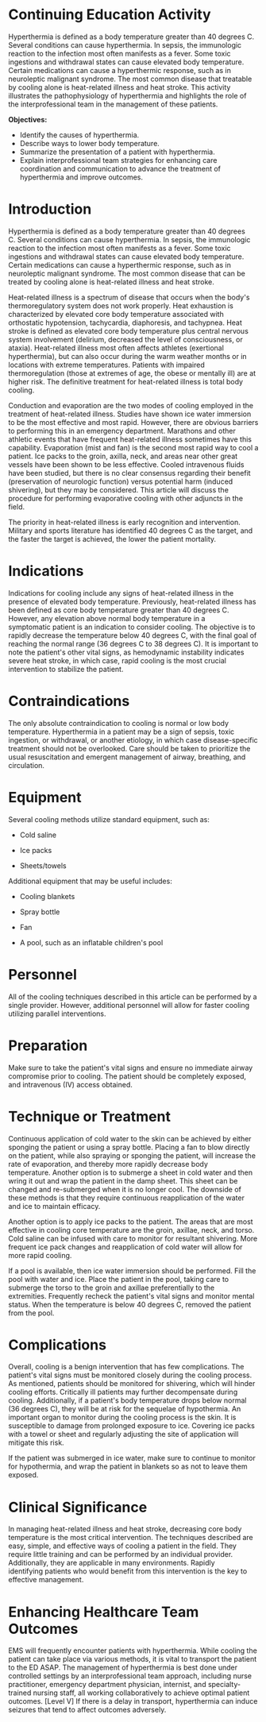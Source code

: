 # Continuing Education Activity

Hyperthermia is defined as a body temperature greater than 40 degrees C. Several conditions can cause hyperthermia. In sepsis, the immunologic reaction to the infection most often manifests as a fever. Some toxic ingestions and withdrawal states can cause elevated body temperature. Certain medications can cause a hyperthermic response, such as in neuroleptic malignant syndrome. The most common disease that treatable by cooling alone is heat-related illness and heat stroke. This activity illustrates the pathophysiology of hyperthermia and highlights the role of the interprofessional team in the management of these patients.

**Objectives:**
- Identify the causes of hyperthermia.
- Describe ways to lower body temperature.
- Summarize the presentation of a patient with hyperthermia.
- Explain interprofessional team strategies for enhancing care coordination and communication to advance the treatment of hyperthermia and improve outcomes.

# Introduction

Hyperthermia is defined as a body temperature greater than 40 degrees C. Several conditions can cause hyperthermia. In sepsis, the immunologic reaction to the infection most often manifests as a fever. Some toxic ingestions and withdrawal states can cause elevated body temperature. Certain medications can cause a hyperthermic response, such as in neuroleptic malignant syndrome. The most common disease that can be treated by cooling alone is heat-related illness and heat stroke.

Heat-related illness is a spectrum of disease that occurs when the body's thermoregulatory system does not work properly. Heat exhaustion is characterized by elevated core body temperature associated with orthostatic hypotension, tachycardia, diaphoresis, and tachypnea. Heat stroke is defined as elevated core body temperature plus central nervous system involvement (delirium, decreased the level of consciousness, or ataxia). Heat-related illness most often affects athletes (exertional hyperthermia), but can also occur during the warm weather months or in locations with extreme temperatures. Patients with impaired thermoregulation (those at extremes of age, the obese or mentally ill) are at higher risk. The definitive treatment for heat-related illness is total body cooling.

Conduction and evaporation are the two modes of cooling employed in the treatment of heat-related illness. Studies have shown ice water immersion to be the most effective and most rapid. However, there are obvious barriers to performing this in an emergency department. Marathons and other athletic events that have frequent heat-related illness sometimes have this capability. Evaporation (mist and fan) is the second most rapid way to cool a patient. Ice packs to the groin, axilla, neck, and areas near other great vessels have been shown to be less effective. Cooled intravenous fluids have been studied, but there is no clear consensus regarding their benefit (preservation of neurologic function) versus potential harm (induced shivering), but they may be considered. This article will discuss the procedure for performing evaporative cooling with other adjuncts in the field.

The priority in heat-related illness is early recognition and intervention. Military and sports literature has identified 40 degrees C as the target, and the faster the target is achieved, the lower the patient mortality.

# Indications

Indications for cooling include any signs of heat-related illness in the presence of elevated body temperature. Previously, heat-related illness has been defined as core body temperature greater than 40 degrees C. However, any elevation above normal body temperature in a symptomatic patient is an indication to consider cooling. The objective is to rapidly decrease the temperature below 40 degrees C, with the final goal of reaching the normal range (36 degrees C to 38 degrees C). It is important to note the patient's other vital signs, as hemodynamic instability indicates severe heat stroke, in which case, rapid cooling is the most crucial intervention to stabilize the patient.

# Contraindications

The only absolute contraindication to cooling is normal or low body temperature. Hyperthermia in a patient may be a sign of sepsis, toxic ingestion, or withdrawal, or another etiology, in which case disease-specific treatment should not be overlooked. Care should be taken to prioritize the usual resuscitation and emergent management of airway, breathing, and circulation.

# Equipment

Several cooling methods utilize standard equipment, such as:

- Cold saline

- Ice packs

- Sheets/towels

Additional equipment that may be useful includes:

- Cooling blankets

- Spray bottle

- Fan

- A pool, such as an inflatable children's pool

# Personnel

All of the cooling techniques described in this article can be performed by a single provider. However, additional personnel will allow for faster cooling utilizing parallel interventions.

# Preparation

Make sure to take the patient's vital signs and ensure no immediate airway compromise prior to cooling. The patient should be completely exposed, and intravenous (IV) access obtained.

# Technique or Treatment

Continuous application of cold water to the skin can be achieved by either sponging the patient or using a spray bottle. Placing a fan to blow directly on the patient, while also spraying or sponging the patient, will increase the rate of evaporation, and thereby more rapidly decrease body temperature. Another option is to submerge a sheet in cold water and then wring it out and wrap the patient in the damp sheet. This sheet can be changed and re-submerged when it is no longer cool. The downside of these methods is that they require continuous reapplication of the water and ice to maintain efficacy.

Another option is to apply ice packs to the patient. The areas that are most effective in cooling core temperature are the groin, axillae, neck, and torso. Cold saline can be infused with care to monitor for resultant shivering. More frequent ice pack changes and reapplication of cold water will allow for more rapid cooling.

If a pool is available, then ice water immersion should be performed. Fill the pool with water and ice. Place the patient in the pool, taking care to submerge the torso to the groin and axillae preferentially to the extremities. Frequently recheck the patient's vital signs and monitor mental status. When the temperature is below 40 degrees C, removed the patient from the pool.

# Complications

Overall, cooling is a benign intervention that has few complications. The patient's vital signs must be monitored closely during the cooling process. As mentioned, patients should be monitored for shivering, which will hinder cooling efforts. Critically ill patients may further decompensate during cooling. Additionally, if a patient's body temperature drops below normal (36 degrees C), they will be at risk for the sequelae of hypothermia. An important organ to monitor during the cooling process is the skin. It is susceptible to damage from prolonged exposure to ice. Covering ice packs with a towel or sheet and regularly adjusting the site of application will mitigate this risk.

If the patient was submerged in ice water, make sure to continue to monitor for hypothermia, and wrap the patient in blankets so as not to leave them exposed.

# Clinical Significance

In managing heat-related illness and heat stroke, decreasing core body temperature is the most critical intervention. The techniques described are easy, simple, and effective ways of cooling a patient in the field. They require little training and can be performed by an individual provider. Additionally, they are applicable in many environments. Rapidly identifying patients who would benefit from this intervention is the key to effective management.

# Enhancing Healthcare Team Outcomes

EMS will frequently encounter patients with hyperthermia. While cooling the patient can take place via various methods, it is vital to transport the patient to the ED ASAP. The management of hyperthermia is best done under controlled settings by an interprofessional team approach, including nurse practitioner, emergency department physician, internist, and specialty-trained nursing staff, all working collaboratively to achieve optimal patient outcomes. [Level V] If there is a delay in transport, hyperthermia can induce seizures that tend to affect outcomes adversely.